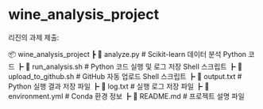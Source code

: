 # wine_analysis_project

리진의 과제 제출:

📦 wine_analysis_project
┣ 📜 analyze.py            # Scikit-learn 데이터 분석 Python 코드
┣ 📜 run_analysis.sh       # Python 코드 실행 및 로그 저장 Shell 스크립트
┣ 📜 upload_to_github.sh   # GitHub 자동 업로드 Shell 스크립트
┣ 📜 output.txt            # Python 실행 결과 저장 파일
┣ 📜 log.txt               # 실행 로그 저장 파일
┣ 📜 environment.yml       # Conda 환경 정보
┣ 📜 README.md             # 프로젝트 설명 파일